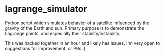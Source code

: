 # lagrange_simulator

Python script which simulates behavior of a satellite influenced by the gravity of the Earth and sun. Primary purpose is to demonstrate the Lagrange points, and especially their stability/instability.

This was hacked together in an hour and likely has issues. I'm very open to suggestions for improvement, or PRs :)

